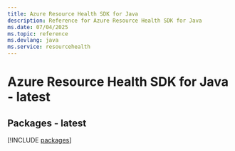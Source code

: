 ```yaml
---
title: Azure Resource Health SDK for Java
description: Reference for Azure Resource Health SDK for Java
ms.date: 07/04/2025
ms.topic: reference
ms.devlang: java
ms.service: resourcehealth
---
```

# Azure Resource Health SDK for Java - latest
## Packages - latest
[!INCLUDE [packages](resource-health-index.md)]